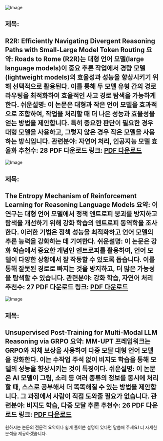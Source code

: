 ![Image](https://cdn-avatars.huggingface.co/v1/production/uploads/6445fd9ba56444c355dcbcba/NCyRCD-MK-yA0_qY6I2y0.png)
## 제목:
R2R: Efficiently Navigating Divergent Reasoning Paths with Small-Large Model Token Routing
**요약**:
Roads to Rome (R2R)는 대형 언어 모델(large language models)이 중요 추론 작업에서 경량 모델(lightweight models)의 효율성과 성능을 향상시키기 위해 선택적으로 활용된다. 이를 통해 두 모델 유형 간의 경로 라우팅을 최적화하여 효율적인 사고 경로 탐색을 가능하게 한다.
**쉬운설명**:
이 논문은 대형과 작은 언어 모델을 효과적으로 조합하여, 작업을 처리할 때 더 나은 성능과 효율성을 얻는 방법을 제안합니다. 특히 중요한 판단이 필요한 경우 대형 모델을 사용하고, 그렇지 않은 경우 작은 모델을 사용하는 방식입니다.
**관련분야**:
자연어 처리, 인공지능 모델 효율화
**추천수**:
28
**PDF 다운로드 링크**: [PDF 다운로드](https://arxiv.org/pdf/2505.21600)
---

![Image](https://cdn-thumbnails.huggingface.co/social-thumbnails/papers/2505.22617.png)
## 제목:
The Entropy Mechanism of Reinforcement Learning for Reasoning Language Models
**요약**:
이 연구는 대형 언어 모델에서 정책 엔트로피 붕괴를 방지하고 탐색을 개선하기 위해 강화 학습의 엔트로피 동역학을 조사한다. 이러한 기법은 정책 성능을 최적화하고 언어 모델의 추론 능력을 강화하는 데 기여한다.
**쉬운설명**:
이 논문은 강화 학습에서 중요한 개념인 엔트로피를 활용하여, 언어 모델이 다양한 상황에서 잘 작동할 수 있도록 돕습니다. 이를 통해 잘못된 경로로 빠지는 것을 방지하고, 더 많은 가능성을 탐색할 수 있습니다.
**관련분야**:
강화 학습, 자연어 처리
**추천수**:
27
**PDF 다운로드 링크**: [PDF 다운로드](https://arxiv.org/pdf/2505.22617)
---

![Image](https://cdn-thumbnails.huggingface.co/social-thumbnails/papers/2505.22453.png)
## 제목:
Unsupervised Post-Training for Multi-Modal LLM Reasoning via GRPO
**요약**:
MM-UPT 프레임워크는 GRPO와 자체 보상을 사용하여 다중 모달 대형 언어 모델을 강화한다. 이는 수작업 주석 없이 비지도 학습을 통해 모델의 성능을 향상시키는 것이 특징이다.
**쉬운설명**:
이 논문은 AI 모델이 그림, 소리 등 여러 종류의 정보를 동시에 처리할 때, 스스로 공부해서 더 똑똑해질 수 있는 방법을 제안합니다. 그 과정에서 사람이 직접 도와줄 필요가 없습니다.
**관련분야**:
비지도 학습, 다중 모달 추론
**추천수**:
26
**PDF 다운로드 링크**: [PDF 다운로드](https://arxiv.org/pdf/2505.22453)
---

원하시는 논문의 전문적 요약이나 쉽게 풀어쓴 설명이 있다면 말씀해 주세요! 더 자세한 분석을 제공하겠습니다.